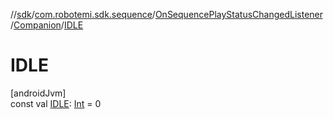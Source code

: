 //[sdk](../../../../index.md)/[com.robotemi.sdk.sequence](../../index.md)/[OnSequencePlayStatusChangedListener](../index.md)/[Companion](index.md)/[IDLE](-i-d-l-e.md)

# IDLE

[androidJvm]\
const val [IDLE](-i-d-l-e.md): [Int](https://kotlinlang.org/api/latest/jvm/stdlib/kotlin/-int/index.html) = 0

